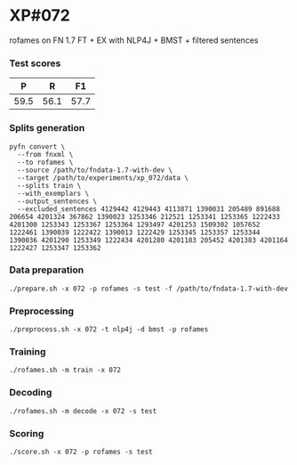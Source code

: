 # XP\#072

rofames on FN 1.7 FT + EX with NLP4J + BMST + filtered sentences

### Test scores
| P| R | F1 |
| --- | --- | --- |
| 59.5 | 56.1 | 57.7 |

### Splits generation
```
pyfn convert \
  --from fnxml \
  --to rofames \
  --source /path/to/fndata-1.7-with-dev \
  --target /path/to/experiments/xp_072/data \
  --splits train \
  --with_exemplars \
  --output_sentences \
  --excluded_sentences 4129442 4129443 4113871 1390031 205489 891688 206654 4201324 367862 1390023 1253346 212521 1253341 1253365 1222433 4201300 1253343 1253367 1253364 1293497 4201253 1509302 1057652 1222461 1390039 1222422 1390013 1222429 1253345 1253357 1253344 1390036 4201290 1253349 1222434 4201280 4201183 205452 4201383 4201164 1222427 1253347 1253362
```

### Data preparation
```
./prepare.sh -x 072 -p rofames -s test -f /path/to/fndata-1.7-with-dev
```

### Preprocessing
```
./preprocess.sh -x 072 -t nlp4j -d bmst -p rofames
```

### Training
```
./rofames.sh -m train -x 072
```

### Decoding
```
./rofames.sh -m decode -x 072 -s test
```

### Scoring
```
./score.sh -x 072 -p rofames -s test
```
